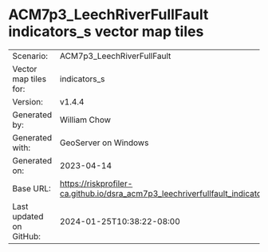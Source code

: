 # ACM7p3_LeechRiverFullFault indicators_s vector map tiles

|    			|			|
| --------------------- | --------------------- |
| Scenario:		| ACM7p3_LeechRiverFullFault		|
| Vector map tiles for:	| indicators_s		|
| Version:		| v1.4.4		|
| Generated by:		| William Chow	|
| Generated with:	| GeoServer on Windows	|
| Generated on:		| 2023-04-14	|
| Base URL:		| <https://riskprofiler-ca.github.io/dsra_acm7p3_leechriverfullfault_indicators_s/> |
| Last updated on GitHub: | 2024-01-25T10:38:22-08:00 |
